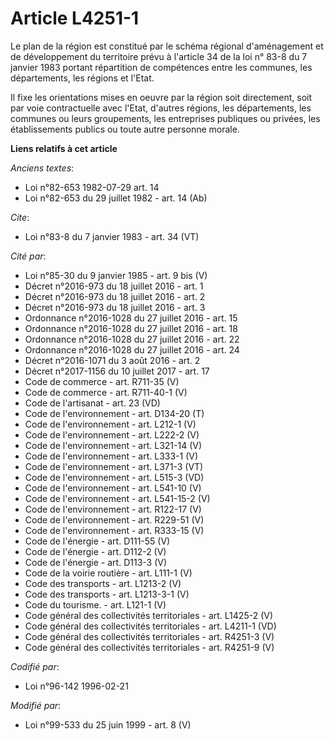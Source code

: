 # Article L4251-1

Le plan de la région est constitué par le schéma régional d'aménagement et de développement du territoire prévu à l'article
34 de la loi n° 83-8 du 7 janvier 1983 portant répartition de compétences entre les communes, les départements, les régions
et l'Etat. 

Il fixe les orientations mises en oeuvre par la région soit directement, soit par voie contractuelle avec l'Etat, d'autres
régions, les départements, les communes ou leurs groupements, les entreprises publiques ou privées, les établissements
publics ou toute autre personne morale.

**Liens relatifs à cet article**

_Anciens textes_:

  - Loi n°82-653 1982-07-29 art. 14
  - Loi n°82-653 du 29 juillet 1982 - art. 14 (Ab)

_Cite_:

  - Loi n°83-8 du 7 janvier 1983 - art. 34 (VT)

_Cité par_:

  - Loi n°85-30 du 9 janvier 1985 - art. 9 bis (V)
  - Décret n°2016-973 du 18 juillet 2016 - art. 1
  - Décret n°2016-973 du 18 juillet 2016 - art. 2
  - Décret n°2016-973 du 18 juillet 2016 - art. 3
  - Ordonnance n°2016-1028 du 27 juillet 2016 - art. 15
  - Ordonnance n°2016-1028 du 27 juillet 2016 - art. 18
  - Ordonnance n°2016-1028 du 27 juillet 2016 - art. 22
  - Ordonnance n°2016-1028 du 27 juillet 2016 - art. 24
  - Décret n°2016-1071 du 3 août 2016 - art. 2
  - Décret n°2017-1156 du 10 juillet 2017 - art. 17
  - Code de commerce - art. R711-35 (V)
  - Code de commerce - art. R711-40-1 (V)
  - Code de l'artisanat - art. 23 (VD)
  - Code de l'environnement - art. D134-20 (T)
  - Code de l'environnement - art. L212-1 (V)
  - Code de l'environnement - art. L222-2 (V)
  - Code de l'environnement - art. L321-14 (V)
  - Code de l'environnement - art. L333-1 (V)
  - Code de l'environnement - art. L371-3 (VT)
  - Code de l'environnement - art. L515-3 (VD)
  - Code de l'environnement - art. L541-10 (V)
  - Code de l'environnement - art. L541-15-2 (V)
  - Code de l'environnement - art. R122-17 (V)
  - Code de l'environnement - art. R229-51 (V)
  - Code de l'environnement - art. R333-15 (V)
  - Code de l'énergie - art. D111-55 (V)
  - Code de l'énergie - art. D112-2 (V)
  - Code de l'énergie - art. D113-3 (V)
  - Code de la voirie routière - art. L111-1 (V)
  - Code des transports - art. L1213-2 (V)
  - Code des transports - art. L1213-3-1 (V)
  - Code du tourisme. - art. L121-1 (V)
  - Code général des collectivités territoriales - art. L1425-2 (V)
  - Code général des collectivités territoriales - art. L4211-1 (VD)
  - Code général des collectivités territoriales - art. R4251-3 (V)
  - Code général des collectivités territoriales - art. R4251-9 (V)

_Codifié par_:

  - Loi n°96-142 1996-02-21

_Modifié par_:

  - Loi n°99-533 du 25 juin 1999 - art. 8 (V)
